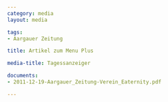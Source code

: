 ```yaml
---
category: media
layout: media

tags:
- Aargauer Zeitung

title: Artikel zum Menu Plus

media-title: Tagessanzeiger

documents:
- 2011-12-19-Aargauer_Zeitung-Verein_Eaternity.pdf

---
```

